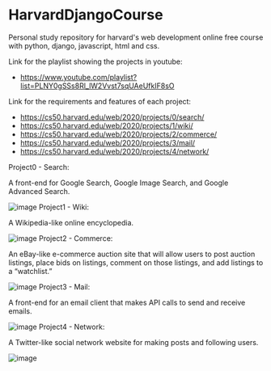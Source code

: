# HarvardDjangoCourse
Personal study repository for harvard's web development online free course with python, django, javascript, html and css.

Link for the playlist showing the projects in youtube:
- https://www.youtube.com/playlist?list=PLNY0gSSs8Rl_lW2Vvst7sqUAeUfkIF8sO

Link for the requirements and features of each project:
- https://cs50.harvard.edu/web/2020/projects/0/search/
- https://cs50.harvard.edu/web/2020/projects/1/wiki/
- https://cs50.harvard.edu/web/2020/projects/2/commerce/
- https://cs50.harvard.edu/web/2020/projects/3/mail/
- https://cs50.harvard.edu/web/2020/projects/4/network/

Project0 - Search:

A front-end for Google Search, Google Image Search, and Google Advanced Search.

![image](https://user-images.githubusercontent.com/53490820/165775212-e6c2fc6d-1754-4e9c-a768-5f0ac926080c.png)
Project1 - Wiki:

A Wikipedia-like online encyclopedia.

![image](https://user-images.githubusercontent.com/53490820/165775251-a6918927-e994-43b0-9ea3-39fc3ce90887.png)
Project2 - Commerce:

An eBay-like e-commerce auction site that will allow users to post auction listings, place bids on listings, comment on those listings, 
and add listings to a “watchlist.”

![image](https://user-images.githubusercontent.com/53490820/165775452-c1558b2c-f636-48f2-bbf7-d1dbd1cb7dea.png)
Project3 - Mail:

A front-end for an email client that makes API calls to send and receive emails.

![image](https://user-images.githubusercontent.com/53490820/165775586-4ef0fe5b-2943-4443-895e-0e4ec7276400.png)
Project4 - Network:

A Twitter-like social network website for making posts and following users.

![image](https://user-images.githubusercontent.com/53490820/165775667-0d12bb03-6bab-4f82-89e5-ce38cb529ccd.png)
